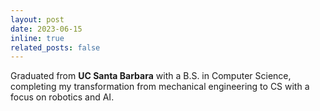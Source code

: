 ```yaml
---
layout: post
date: 2023-06-15
inline: true
related_posts: false
---
```


Graduated from **UC Santa Barbara** with a B.S. in Computer Science, completing my transformation from mechanical engineering to CS with a focus on robotics and AI.